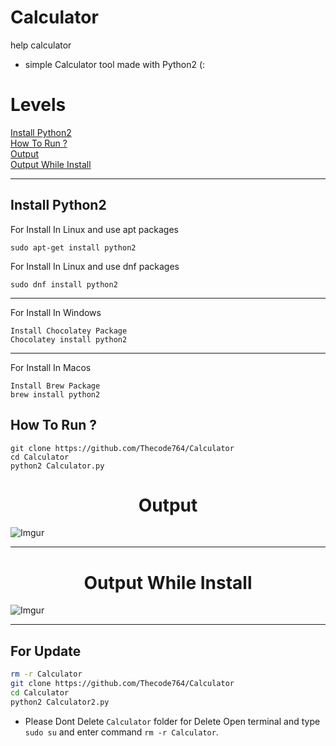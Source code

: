 # Calculator
help calculator
- simple Calculator tool made with Python2 (:
# Levels
[Install Python2](#Install-Python2)
<br>
[How To Run ?](#How-To-Run-?)
<br>
[Output](#Output)
<br>
[Output While Install](#Output-While-Install)

---
## Install Python2
For Install In Linux and use apt packages
```
sudo apt-get install python2
```
For Install In Linux and use dnf packages
```
sudo dnf install python2
```
---
For Install In Windows
```
Install Chocolatey Package
Chocolatey install python2
```
---
For Install In Macos
```
Install Brew Package
brew install python2
```

## How To Run ?
```
git clone https://github.com/Thecode764/Calculator
cd Calculator
python2 Calculator.py
```
<h1 align="center">Output</h1>

![Imgur](https://i.postimg.cc/fMBWjc8w/Screenshot-from-2023-08-06-03-14-35.png?dl=1)

---



<h1 align="center">Output While Install</h1>

![Imgur](https://i.postimg.cc/NsJgqmyg/Screenshot-from-2023-08-06-03-56-44.png?dl=1)

---
## For Update
```zsh
rm -r Calculator
git clone https://github.com/Thecode764/Calculator
cd Calculator
python2 Calculator2.py
```
- Please Dont Delete `Calculator` folder for Delete Open terminal and type `sudo su` and enter command `rm -r Calculator`.

